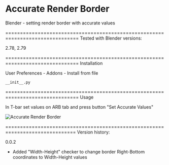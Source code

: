 Accurate Render Border
===============================================================================
Blender - setting render border with accurate values

===============================================================================
Tested with Blender versions:

2.78, 2.79

===============================================================================
Installation

User Preferences - Addons - Install from file
    
    __init__.py

===============================================================================
Usage

In T-bar set values on ARB tab and press button "Set Accurate Values"

<img src="http://b3d.interplanety.ru/wp-content/upload_content/2016/10/00-3-400x334.jpg" title="Accurate Render Border">

==============================================================================
Version history:

0.0.2

- Added "Width-Height" checker to change border Right-Bottom coordinates to Width-Height values
